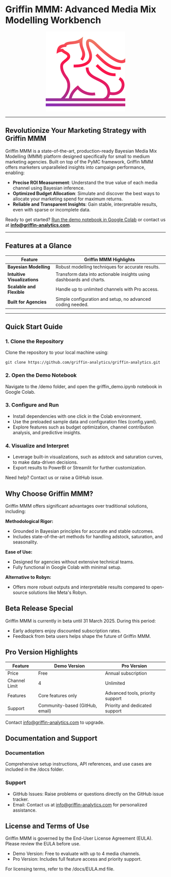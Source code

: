 # Griffin MMM: Advanced Media Mix Modelling Workbench

<p align="center">
  <img src="https://github.com/griffin-analytics/griffin-mmm-demo/blob/main/images/logo.png" alt="Griffin Analytics Logo">
</p>

---

## Revolutionize Your Marketing Strategy with Griffin MMM

Griffin MMM is a state-of-the-art, production-ready Bayesian Media Mix Modelling (MMM) platform designed specifically for small to medium marketing agencies. Built on top of the PyMC framework, Griffin MMM offers marketers unparalleled insights into campaign performance, enabling:

- **Precise ROI Measurement**: Understand the true value of each media channel using Bayesian inference.
- **Optimized Budget Allocation**: Simulate and discover the best ways to allocate your marketing spend for maximum returns.
- **Reliable and Transparent Insights**: Gain stable, interpretable results, even with sparse or incomplete data.

Ready to get started? [Run the demo notebook in Google Colab](https://github.com/griffin-analytics/griffin-mmm-demo/tree/main/demo) or contact us at **info@griffin-analytics.com**.

---

## Features at a Glance

| Feature | Griffin MMM Highlights |
|---------|----------------------|
| **Bayesian Modelling** | Robust modelling techniques for accurate results. |
| **Intuitive Visualizations** | Transform data into actionable insights using dashboards and charts. |
| **Scalable and Flexible** | Handle up to unlimited channels with Pro access. |
| **Built for Agencies** | Simple configuration and setup, no advanced coding needed. |

---

## Quick Start Guide

### 1. Clone the Repository
Clone the repository to your local machine using:

    git clone https://github.com/griffin-analytics/griffin-analytics.git

### 2. Open the Demo Notebook
Navigate to the /demo folder, and open the griffin_demo.ipynb notebook in Google Colab.

### 3. Configure and Run
* Install dependencies with one click in the Colab environment.
* Use the preloaded sample data and configuration files (config.yaml).
* Explore features such as budget optimization, channel contribution analysis, and predictive insights.

### 4. Visualize and Interpret
* Leverage built-in visualizations, such as adstock and saturation curves, to make data-driven decisions.
* Export results to PowerBI or Streamlit for further customization.

Need help? Contact us or raise a GitHub issue.

## Why Choose Griffin MMM?
Griffin MMM offers significant advantages over traditional solutions, including:

**Methodological Rigor:**
* Grounded in Bayesian principles for accurate and stable outcomes.
* Includes state-of-the-art methods for handling adstock, saturation, and seasonality.

**Ease of Use:**
* Designed for agencies without extensive technical teams.
* Fully functional in Google Colab with minimal setup.

**Alternative to Robyn:**
* Offers more robust outputs and interpretable results compared to open-source solutions like Meta's Robyn.

## Beta Release Special
Griffin MMM is currently in beta until 31 March 2025. During this period:
* Early adopters enjoy discounted subscription rates.
* Feedback from beta users helps shape the future of Griffin MMM.

## Pro Version Highlights

| Feature | Demo Version | Pro Version |
|---------|-------------|-------------|
| Price | Free | Annual subscription |
| Channel Limit | 4 | Unlimited |
| Features | Core features only | Advanced tools, priority support |
| Support | Community-based (GitHub, email) | Priority and dedicated support |

Contact info@griffin-analytics.com to upgrade.

## Documentation and Support

### Documentation
Comprehensive setup instructions, API references, and use cases are included in the /docs folder.

### Support
* GitHub Issues: Raise problems or questions directly on the GitHub issue tracker.
* Email: Contact us at info@griffin-analytics.com for personalized assistance.

## License and Terms of Use
Griffin MMM is governed by the End-User License Agreement (EULA). Please review the EULA before use.
* Demo Version: Free to evaluate with up to 4 media channels.
* Pro Version: Includes full feature access and priority support.

For licensing terms, refer to the /docs/EULA.md file.
